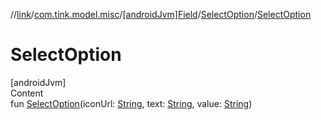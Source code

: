 //[link](../../../index.md)/[com.tink.model.misc](../../index.md)/[[androidJvm]Field](../index.md)/[SelectOption](index.md)/[SelectOption](-select-option.md)



# SelectOption  
[androidJvm]  
Content  
fun [SelectOption](-select-option.md)(iconUrl: [String](https://kotlinlang.org/api/latest/jvm/stdlib/kotlin/-string/index.html), text: [String](https://kotlinlang.org/api/latest/jvm/stdlib/kotlin/-string/index.html), value: [String](https://kotlinlang.org/api/latest/jvm/stdlib/kotlin/-string/index.html))  



